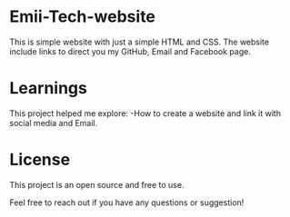 # Emii-Tech-website
This is simple website with just a simple HTML and CSS. The website include links to direct you my GitHub, Email and Facebook page.

# Learnings
This project helped me explore:
  -How to create a website and link it with social media and Email.

# License
This project is an open source and free to use.

Feel free to reach out if you have any questions or suggestion!

